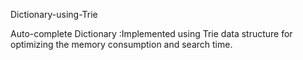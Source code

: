 Dictionary-using-Trie

Auto-complete Dictionary :Implemented using Trie data structure for optimizing the memory consumption and search time.
